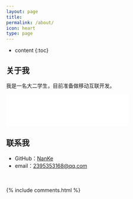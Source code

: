```yaml
---
layout: page
title: 
permalink: /about/
icon: heart
type: page
---
```


* content
{:toc}

## 关于我
我是一名大二学生，目前准备做移动互联开发。
<iframe frameborder="no" border="0" marginwidth="0" marginheight="0" width="330" height="86" src="//music.163.com/outchain/player?type=2&id=5039981&auto=1&height=66"></iframe>

## 联系我

* GitHub：[NanKe](https://github.com/crazymen-nanke)
* email：2395353168@qq.com




 　
        
<script>
var idcomments_acct = '06c06002af1e345a26a7e53986144bab';
var idcomments_post_id;
var idcomments_post_url;
</script>
<span id="IDCommentsPostTitle" style="display:none"></span>
<script type='text/javascript' src='https://www.intensedebate.com/js/genericCommentWrapperV2.js'></script>

{% include comments.html %}

